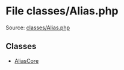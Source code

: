 File classes/Alias.php
=========

Source: [classes/Alias.php](https://github.com/PrestaShop/PrestaShop/blob/1.6.1.3/classes/Alias.php)


Classes
-------

* [AliasCore](class.AliasCore.md)

